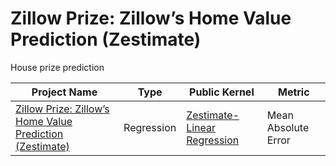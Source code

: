 # Zillow Prize: Zillow’s Home Value Prediction (Zestimate)
House prize prediction

| Project Name | Type  | Public Kernel | Metric |
| ------ | ------ | ------ | ------ | 
|[Zillow Prize: Zillow’s Home Value Prediction (Zestimate)](https://www.kaggle.com/c/zillow-prize-1)| Regression | [Zestimate-Linear Regression](https://www.kaggle.com/sudhirnl7/zestimate-linear-regression) | Mean Absolute Error |
